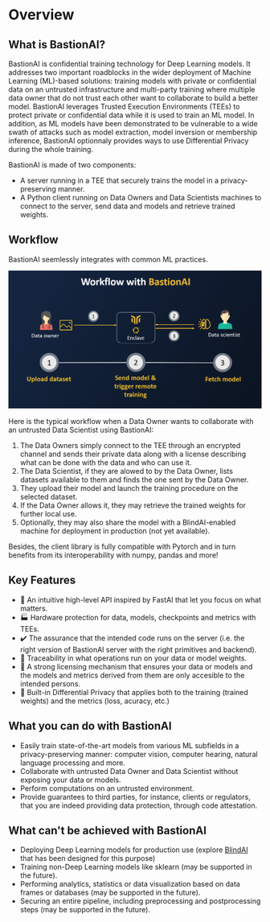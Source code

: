# Overview

## What is BastionAI?
BastionAI is confidential training technology for Deep Learning models. It addresses two important roadblocks in the wider deployment of Machine Learning (ML)-based solutions: training models with private or confidential data on an untrusted infrastructure and multi-party training where multiple data owner that do not trust each other want to collaborate to build a better model. BastionAI leverages Trusted Execution Environments (TEEs) to protect private or confidential data while it is used to train an ML model. In addition, as ML models have been demonstrated to be vulnerable to a wide swath of attacks such as model extraction, model inversion or membership inference, BastionAI optionnaly provides ways to use Differential Privacy during the whole training.

BastionAI is made of two components:
- A server running in a TEE that securely trains the model in a privacy-preserving manner.
- A Python client running on Data Owners and Data Scientists machines to connect to the server, send data and models and retrieve trained weights.

## Workflow
BastionAI seemlessly integrates with common ML practices.

![BastionAI](../../assets/workflow_bastionai.png)

Here is the typical workflow when a Data Owner wants to collaborate with an untrusted Data Scientist using BastionAI:
1. The Data Owners simply connect to the TEE through an encrypted channel and sends their private data along with a license describing what can be done with the data and who can use it.
2. The Data Scientist, if they are alowed to by the Data Owner, lists datasets available to them and finds the one sent by the Data Owner.
3. They upload their model and launch the training procedure on the selected dataset.
4. If the Data Owner allows it, they may retrieve the trained weights for further local use.
5. Optionally, they may also share the model with a BlindAI-enabled machine for deployment in production (not yet available).

Besides, the client library is fully compatible with Pytorch and in turn benefits from its interoperability with numpy, pandas and more!

## Key Features
- :rocket: An intuitive high-level API inspired by FastAI that let you focus on what matters.
- :factory: Hardware protection for data, models, checkpoints and metrics with TEEs.
- :heavy_check_mark: The assurance that the intended code runs on the server (i.e. the right version of BastionAI server with the right primitives and backend).
- :link: Traceability in what operations run on your data or model weights.
- :vertical_traffic_light: A strong licensing mechanism that ensures your data or models and the models and metrics derived from them are only accesible to the intended persons.
- :game_die: Built-in Differential Privacy that applies both to the training (trained weights) and the metrics (loss, acuracy, etc.)

## What you can do with BastionAI
- Easily train state-of-the-art models from various ML subfields in a privacy-preserving manner: computer vision, computer hearing, natural language processing and more.
- Collaborate with untrusted Data Owner and Data Scientist without exposing your data or models.
- Perform computations on an untrusted environment.
- Provide guarantees to third parties, for instance, clients or regulators, that you are indeed providing data protection, through code attestation.

## What can't be achieved with BastionAI
- Deploying Deep Learning models for production use (explore [BlindAI] that has been designed for this purpose)
- Training non-Deep Learning models like sklearn (may be supported in the future).
- Performing analytics, statistics or data visualization based on data frames or databases (may be supported in the future).
- Securing an entire pipeline, including preprocessing and postprocessing steps (may be supported in the future).

[BlindAI]: https://github.com/mithril-security/blindai